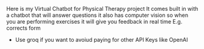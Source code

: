 Here is my Virtual Chatbot for Physical Therapy project
  It comes built in with a chatbot that will answer questions
  it also has computer vision so when you are performing exercises it will give you feedback in real time
    E.g. corrects form
- Use groq if you want to avoiud paying for other API Keys like OpenAI
